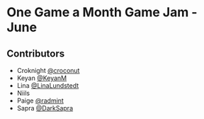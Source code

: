 # One Game a Month Game Jam - June

## Contributors
- Croknight [@croconut](https://github.com/croconut)
- Keyan [@KeyanM](https://github.com/KeyanM)
- Lina [@LinaLundstedt](https://github.com/LinaLundstedt)
- Niils []()
- Paige [@radmint](https://github.com/radmint)
- Sapra [@DarkSapra](https://github.com/DarkSapra)

